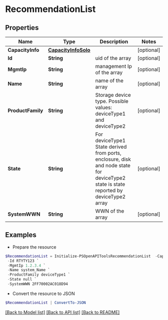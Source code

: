 # RecommendationList
## Properties

Name | Type | Description | Notes
------------ | ------------- | ------------- | -------------
**CapacityInfo** | [**CapacityInfoSolo**](CapacityInfoSolo.md) |  | [optional] 
**Id** | **String** | uid of the array | [optional] 
**MgmtIp** | **String** | management Ip of the array | [optional] 
**Name** | **String** | name of the array | [optional] 
**ProductFamily** | **String** | Storage device type. Possible values: deviceType1 and deviceType2 | [optional] 
**State** | **String** | For deviceType1 State derived from ports, enclosure, disk and node state for deviceType2 state is state reported by deviceType2 array | [optional] 
**SystemWWN** | **String** | WWN of the array | [optional] 

## Examples

- Prepare the resource
```powershell
$RecommendationList = Initialize-PSOpenAPIToolsRecommendationList  -CapacityInfo null `
 -Id RTYTY123 `
 -MgmtIp 1.2.3.4 `
 -Name system_Name `
 -ProductFamily deviceType1 `
 -State null `
 -SystemWWN 2FF70002AC018D94
```

- Convert the resource to JSON
```powershell
$RecommendationList | ConvertTo-JSON
```

[[Back to Model list]](../README.md#documentation-for-models) [[Back to API list]](../README.md#documentation-for-api-endpoints) [[Back to README]](../README.md)

